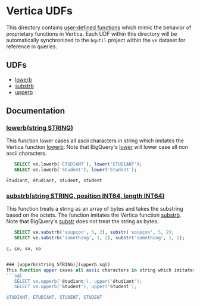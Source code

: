 # Vertica UDFs

This directory contains [user-defined functions](https://cloud.google.com/bigquery/docs/reference/standard-sql/user-defined-functions)
which mimic the behavior of proprietary functions in Vertica. Each UDF within this
directory will be automatically synchronized to the `bqutil` project within the
`ve` dataset for reference in queries.

## UDFs

* [lowerb](#lowerbstring-string)
* [substrb](#substrbstring-string-position-int64-length-int64)
* [upperb](#upperbstring-string)


## Documentation

### [lowerb(string STRING)](lowerb.sql)
This function lower cases all ascii characters in string which imitates the Vertica function [lowerb](https://www.vertica.com/docs/9.2.x/HTML/Content/Authoring/SQLReferenceManual/Functions/String/LOWERB.htm). Note that BigQuery's [lower](https://cloud.google.com/bigquery/docs/reference/standard-sql/string_functions#lower) will lower case all non ascii characters.
```sql
   SELECT ve.lowerb('ÉTUDIANT'), lower('ÉTUDIANT'); 
   SELECT ve.lowerb('Student'), lower('Student');

Étudiant, étudiant, student, student
```


### [substrb(string STRING, position INT64, length INT64)](substrb.sql)
This function treats a string as an array of bytes and takes the substring based on the octets. The function imitates the Vertica function [substrb](https://www.vertica.com/docs/9.2.x/HTML/Content/Authoring/SQLReferenceManual/Functions/String/SUBSTRB.htm). Note that BigQuery's [substr](https://cloud.google.com/bigquery/docs/reference/standard-sql/string_functions#substr) does not treat the string as bytes.

```sql
   SELECT ve.substrb('soupçon', 5, 2), substr('soupçon', 5, 2); 
   SELECT ve.substrb('something', 1, 2), substr('something', 1, 2);

ç, ço, so, so


### [upperb(string STRING)](upperb.sql)
This function upper cases all ascii characters in string which imitates the Vertica function [lowerb](https://www.vertica.com/docs/9.2.x/HTML/Content/Authoring/SQLReferenceManual/Functions/String/UPPERB.htm). Note that BigQuery's [upper](https://cloud.google.com/bigquery/docs/reference/standard-sql/string_functions#upper) will upper case all non ascii characters.
```sql
   SELECT ve.upperb('étudiant'), upper('étudiant'); 
   SELECT ve.upperb('Student'), upper('Student');

éTUDIANT, ÉTUDIANT, STUDENT, STUDENT
```